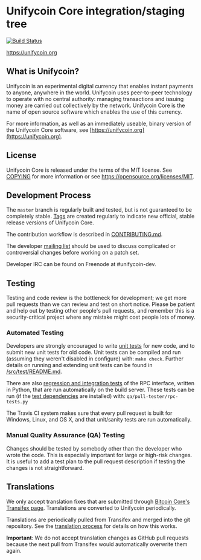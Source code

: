 Unifycoin Core integration/staging tree
=====================================

[![Build Status](https://travis-ci.org/unifycoin/unifycoin.svg?branch=master)](https://travis-ci.org/unifycoin/unifycoin)

https://unifycoin.org

What is Unifycoin?
----------------

Unifycoin is an experimental digital currency that enables instant payments to
anyone, anywhere in the world. Unifycoin uses peer-to-peer technology to operate
with no central authority: managing transactions and issuing money are carried
out collectively by the network. Unifycoin Core is the name of open source
software which enables the use of this currency.

For more information, as well as an immediately useable, binary version of
the Unifycoin Core software, see [https://unifycoin.org](https://unifycoin.org).

License
-------

Unifycoin Core is released under the terms of the MIT license. See [COPYING](COPYING) for more
information or see https://opensource.org/licenses/MIT.

Development Process
-------------------

The `master` branch is regularly built and tested, but is not guaranteed to be
completely stable. [Tags](https://github.com/unifycoin/unifycoin/tags) are created
regularly to indicate new official, stable release versions of Unifycoin Core.

The contribution workflow is described in [CONTRIBUTING.md](CONTRIBUTING.md).

The developer [mailing list](https://groups.google.com/forum/#!forum/unifycoin-dev)
should be used to discuss complicated or controversial changes before working
on a patch set.

Developer IRC can be found on Freenode at #unifycoin-dev.

Testing
-------

Testing and code review is the bottleneck for development; we get more pull
requests than we can review and test on short notice. Please be patient and help out by testing
other people's pull requests, and remember this is a security-critical project where any mistake might cost people
lots of money.

### Automated Testing

Developers are strongly encouraged to write [unit tests](src/test/README.md) for new code, and to
submit new unit tests for old code. Unit tests can be compiled and run
(assuming they weren't disabled in configure) with: `make check`. Further details on running
and extending unit tests can be found in [/src/test/README.md](/src/test/README.md).

There are also [regression and integration tests](/qa) of the RPC interface, written
in Python, that are run automatically on the build server.
These tests can be run (if the [test dependencies](/qa) are installed) with: `qa/pull-tester/rpc-tests.py`

The Travis CI system makes sure that every pull request is built for Windows, Linux, and OS X, and that unit/sanity tests are run automatically.

### Manual Quality Assurance (QA) Testing

Changes should be tested by somebody other than the developer who wrote the
code. This is especially important for large or high-risk changes. It is useful
to add a test plan to the pull request description if testing the changes is
not straightforward.

Translations
------------

We only accept translation fixes that are submitted through [Bitcoin Core's Transifex page](https://www.transifex.com/projects/p/bitcoin/).
Translations are converted to Unifycoin periodically.

Translations are periodically pulled from Transifex and merged into the git repository. See the
[translation process](doc/translation_process.md) for details on how this works.

**Important**: We do not accept translation changes as GitHub pull requests because the next
pull from Transifex would automatically overwrite them again.
